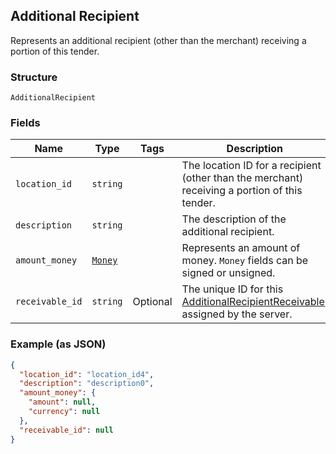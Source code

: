 ## Additional Recipient

Represents an additional recipient (other than the merchant) receiving a portion of this tender.

### Structure

`AdditionalRecipient`

### Fields

| Name | Type | Tags | Description |
|  --- | --- | --- | --- |
| `location_id` | `string` |  | The location ID for a recipient (other than the merchant) receiving a portion of this tender. |
| `description` | `string` |  | The description of the additional recipient. |
| `amount_money` | [`Money`](/doc/models/money.md) |  | Represents an amount of money. `Money` fields can be signed or unsigned. |
| `receivable_id` | `string` | Optional | The unique ID for this [AdditionalRecipientReceivable](#type-additionalrecipientreceivable), assigned by the server. |

### Example (as JSON)

```json
{
  "location_id": "location_id4",
  "description": "description0",
  "amount_money": {
    "amount": null,
    "currency": null
  },
  "receivable_id": null
}
```

